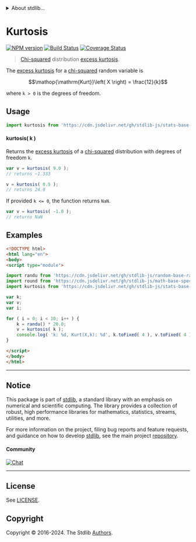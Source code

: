 <!--

@license Apache-2.0

Copyright (c) 2018 The Stdlib Authors.

Licensed under the Apache License, Version 2.0 (the "License");
you may not use this file except in compliance with the License.
You may obtain a copy of the License at

   http://www.apache.org/licenses/LICENSE-2.0

Unless required by applicable law or agreed to in writing, software
distributed under the License is distributed on an "AS IS" BASIS,
WITHOUT WARRANTIES OR CONDITIONS OF ANY KIND, either express or implied.
See the License for the specific language governing permissions and
limitations under the License.

-->


<details>
  <summary>
    About stdlib...
  </summary>
  <p>We believe in a future in which the web is a preferred environment for numerical computation. To help realize this future, we've built stdlib. stdlib is a standard library, with an emphasis on numerical and scientific computation, written in JavaScript (and C) for execution in browsers and in Node.js.</p>
  <p>The library is fully decomposable, being architected in such a way that you can swap out and mix and match APIs and functionality to cater to your exact preferences and use cases.</p>
  <p>When you use stdlib, you can be absolutely certain that you are using the most thorough, rigorous, well-written, studied, documented, tested, measured, and high-quality code out there.</p>
  <p>To join us in bringing numerical computing to the web, get started by checking us out on <a href="https://github.com/stdlib-js/stdlib">GitHub</a>, and please consider <a href="https://opencollective.com/stdlib">financially supporting stdlib</a>. We greatly appreciate your continued support!</p>
</details>

# Kurtosis

[![NPM version][npm-image]][npm-url] [![Build Status][test-image]][test-url] [![Coverage Status][coverage-image]][coverage-url] <!-- [![dependencies][dependencies-image]][dependencies-url] -->

> [Chi-squared][chisquare-distribution] distribution [excess kurtosis][kurtosis].

<!-- Section to include introductory text. Make sure to keep an empty line after the intro `section` element and another before the `/section` close. -->

<section class="intro">

The [excess kurtosis][kurtosis] for a [chi-squared][chisquare-distribution] random variable is

<!-- <equation class="equation" label="eq:chisquare_kurtosis" align="center" raw="\operatorname{Kurt}\left( X \right) = \frac{12}{k}" alt="Excess kurtosis for a chi-squared distribution."> -->

```math
\mathop{\mathrm{Kurt}}\left( X \right) = \frac{12}{k}
```

<!-- <div class="equation" align="center" data-raw-text="\operatorname{Kurt}\left( X \right) = \frac{12}{k}" data-equation="eq:chisquare_kurtosis">
    <img src="https://cdn.jsdelivr.net/gh/stdlib-js/stdlib@51534079fef45e990850102147e8945fb023d1d0/lib/node_modules/@stdlib/stats/base/dists/chisquare/kurtosis/docs/img/equation_chisquare_kurtosis.svg" alt="Excess kurtosis for a chi-squared distribution.">
    <br>
</div> -->

<!-- </equation> -->

where `k > 0` is the degrees of freedom.

</section>

<!-- /.intro -->

<!-- Package usage documentation. -->



<section class="usage">

## Usage

```javascript
import kurtosis from 'https://cdn.jsdelivr.net/gh/stdlib-js/stats-base-dists-chisquare-kurtosis@esm/index.mjs';
```

#### kurtosis( k )

Returns the [excess kurtosis][kurtosis] of a [chi-squared][chisquare-distribution] distribution with degrees of freedom `k`.

```javascript
var v = kurtosis( 9.0 );
// returns ~1.333

v = kurtosis( 0.5 );
// returns 24.0
```

If provided `k <= 0`, the function returns `NaN`.

```javascript
var v = kurtosis( -1.0 );
// returns NaN
```

</section>

<!-- /.usage -->

<!-- Package usage notes. Make sure to keep an empty line after the `section` element and another before the `/section` close. -->

<section class="notes">

</section>

<!-- /.notes -->

<!-- Package usage examples. -->

<section class="examples">

## Examples

<!-- eslint no-undef: "error" -->

```html
<!DOCTYPE html>
<html lang="en">
<body>
<script type="module">

import randu from 'https://cdn.jsdelivr.net/gh/stdlib-js/random-base-randu@esm/index.mjs';
import round from 'https://cdn.jsdelivr.net/gh/stdlib-js/math-base-special-round@esm/index.mjs';
import kurtosis from 'https://cdn.jsdelivr.net/gh/stdlib-js/stats-base-dists-chisquare-kurtosis@esm/index.mjs';

var k;
var v;
var i;

for ( i = 0; i < 10; i++ ) {
    k = randu() * 20.0;
    v = kurtosis( k );
    console.log( 'k: %d, Kurt(X,k): %d', k.toFixed( 4 ), v.toFixed( 4 ) );
}

</script>
</body>
</html>
```

</section>

<!-- /.examples -->

<!-- Section to include cited references. If references are included, add a horizontal rule *before* the section. Make sure to keep an empty line after the `section` element and another before the `/section` close. -->

<section class="references">

</section>

<!-- /.references -->

<!-- Section for related `stdlib` packages. Do not manually edit this section, as it is automatically populated. -->

<section class="related">

</section>

<!-- /.related -->

<!-- Section for all links. Make sure to keep an empty line after the `section` element and another before the `/section` close. -->


<section class="main-repo" >

* * *

## Notice

This package is part of [stdlib][stdlib], a standard library with an emphasis on numerical and scientific computing. The library provides a collection of robust, high performance libraries for mathematics, statistics, streams, utilities, and more.

For more information on the project, filing bug reports and feature requests, and guidance on how to develop [stdlib][stdlib], see the main project [repository][stdlib].

#### Community

[![Chat][chat-image]][chat-url]

---

## License

See [LICENSE][stdlib-license].


## Copyright

Copyright &copy; 2016-2024. The Stdlib [Authors][stdlib-authors].

</section>

<!-- /.stdlib -->

<!-- Section for all links. Make sure to keep an empty line after the `section` element and another before the `/section` close. -->

<section class="links">

[npm-image]: http://img.shields.io/npm/v/@stdlib/stats-base-dists-chisquare-kurtosis.svg
[npm-url]: https://npmjs.org/package/@stdlib/stats-base-dists-chisquare-kurtosis

[test-image]: https://github.com/stdlib-js/stats-base-dists-chisquare-kurtosis/actions/workflows/test.yml/badge.svg?branch=v0.2.0
[test-url]: https://github.com/stdlib-js/stats-base-dists-chisquare-kurtosis/actions/workflows/test.yml?query=branch:v0.2.0

[coverage-image]: https://img.shields.io/codecov/c/github/stdlib-js/stats-base-dists-chisquare-kurtosis/main.svg
[coverage-url]: https://codecov.io/github/stdlib-js/stats-base-dists-chisquare-kurtosis?branch=main

<!--

[dependencies-image]: https://img.shields.io/david/stdlib-js/stats-base-dists-chisquare-kurtosis.svg
[dependencies-url]: https://david-dm.org/stdlib-js/stats-base-dists-chisquare-kurtosis/main

-->

[chat-image]: https://img.shields.io/gitter/room/stdlib-js/stdlib.svg
[chat-url]: https://app.gitter.im/#/room/#stdlib-js_stdlib:gitter.im

[stdlib]: https://github.com/stdlib-js/stdlib

[stdlib-authors]: https://github.com/stdlib-js/stdlib/graphs/contributors

[umd]: https://github.com/umdjs/umd
[es-module]: https://developer.mozilla.org/en-US/docs/Web/JavaScript/Guide/Modules

[deno-url]: https://github.com/stdlib-js/stats-base-dists-chisquare-kurtosis/tree/deno
[deno-readme]: https://github.com/stdlib-js/stats-base-dists-chisquare-kurtosis/blob/deno/README.md
[umd-url]: https://github.com/stdlib-js/stats-base-dists-chisquare-kurtosis/tree/umd
[umd-readme]: https://github.com/stdlib-js/stats-base-dists-chisquare-kurtosis/blob/umd/README.md
[esm-url]: https://github.com/stdlib-js/stats-base-dists-chisquare-kurtosis/tree/esm
[esm-readme]: https://github.com/stdlib-js/stats-base-dists-chisquare-kurtosis/blob/esm/README.md
[branches-url]: https://github.com/stdlib-js/stats-base-dists-chisquare-kurtosis/blob/main/branches.md

[stdlib-license]: https://raw.githubusercontent.com/stdlib-js/stats-base-dists-chisquare-kurtosis/main/LICENSE

[chisquare-distribution]: https://en.wikipedia.org/wiki/Chi-squared_distribution

[kurtosis]: https://en.wikipedia.org/wiki/Kurtosis

</section>

<!-- /.links -->
